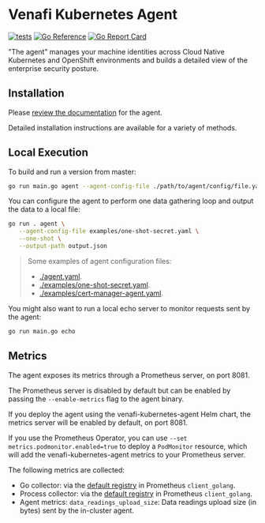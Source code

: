 # Venafi Kubernetes Agent

[![tests](https://github.com/jetstack/jetstack-secure/actions/workflows/tests.yaml/badge.svg?branch=master&event=push)](https://github.com/jetstack/jetstack-secure/actions/workflows/tests.yaml)
[![Go Reference](https://pkg.go.dev/badge/github.com/jetstack/jetstack-secure.svg)](https://pkg.go.dev/github.com/jetstack/jetstack-secure)
[![Go Report Card](https://goreportcard.com/badge/github.com/jetstack/jetstack-secure)](https://goreportcard.com/report/github.com/jetstack/jetstack-secure)

"The agent" manages your machine identities across Cloud Native Kubernetes and OpenShift environments and builds a detailed view of the enterprise security posture.

## Installation

Please [review the documentation](https://docs.venafi.cloud/vaas/k8s-components/c-tlspk-agent-overview/) for the agent.

Detailed installation instructions are available for a variety of methods.

## Local Execution

To build and run a version from master:

```bash
go run main.go agent --agent-config-file ./path/to/agent/config/file.yaml -p 0h1m0s
```

You can configure the agent to perform one data gathering loop and output the data to a local file:

```bash
go run . agent \
   --agent-config-file examples/one-shot-secret.yaml \
   --one-shot \
   --output-path output.json
```

> Some examples of agent configuration files:
> - [./agent.yaml](./agent.yaml).
> - [./examples/one-shot-secret.yaml](./examples/one-shot-secret.yaml).
> - [./examples/cert-manager-agent.yaml](./examples/cert-manager-agent.yaml).

You might also want to run a local echo server to monitor requests sent by the agent:

```bash
go run main.go echo
```

## Metrics

The agent exposes its metrics through a Prometheus server, on port 8081.

The Prometheus server is disabled by default but can be enabled by passing the `--enable-metrics` flag to the agent binary.

If you deploy the agent using the venafi-kubernetes-agent Helm chart, the metrics server will be enabled by default, on port 8081.

If you use the Prometheus Operator, you can use `--set metrics.podmonitor.enabled=true` to deploy a `PodMonitor` resource,
which will add the venafi-kubernetes-agent metrics to your Prometheus server.

The following metrics are collected:

- Go collector: via the [default registry](https://github.com/prometheus/client_golang/blob/34e02e282dc4a3cb55ca6441b489ec182e654d59/prometheus/registry.go#L60-L63) in Prometheus `client_golang`.
- Process collector: via the [default registry](https://github.com/prometheus/client_golang/blob/34e02e282dc4a3cb55ca6441b489ec182e654d59/prometheus/registry.go#L60-L63) in Prometheus `client_golang`.
- Agent metrics: `data_readings_upload_size`: Data readings upload size (in bytes) sent by the in-cluster agent.
